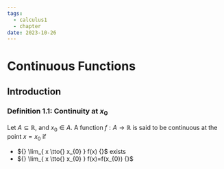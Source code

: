 ```yaml
---
tags:
  - calculus1
  - chapter
date: 2023-10-26
---
```

# Continuous Functions
## Introduction
### Definition 1.1: Continuity at $x_{0} {}$
Let ${} A\subseteq \mathbb{R} {}$, and $x_{0}\in A$. A function $f:A\to{}\mathbb{R} {}$ is said to be continuous at the point ${} x=x_{0}$ if 
- ${} \lim_{ x \tto{} x_{0} } f(x) {}$ exists
- ${} \lim_{ x \tto{} x_{0} } f(x)=f(x_{0}) {}$

